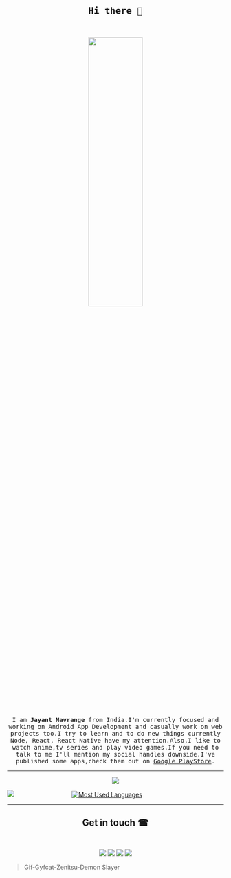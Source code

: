 <h2 align="center"><samp>Hi there 👋<samp></h2><br />

<p align="center">
<img width="50%" height="40%" src="https://i0.wp.com/thumbs.gfycat.com/NiceIdealisticHaddock-size_restricted.gif" />
</p>

<p align="center" text-align: justify>
  <samp>I am <b>Jayant Navrange</b> from India.I'm currently focused and working on Android App Development and casually work on web projects too.I try to learn and to do new things currently Node, React, React Native have my attention.Also,I like to watch anime,tv series and play video games.If you need to talk to me I'll mention my social handles downside.I've published some apps,check them out on <a href="https://play.google.com/store/apps/developer?id=InfernoTech">Google PlayStore</a>.
  </samp>
</p>
<hr>
<p align="center">
  <img src="https://komarev.com/ghpvc/?username=jayantur13&label=Vistors+/Guests" />
</p>

![](https://github-readme-stats.vercel.app/api?username=jayantur13&theme=dracula&count_private=true&show_icons=true)                   &emsp;&emsp;&emsp;&emsp;&emsp;&emsp;&emsp;&emsp;&emsp;&nbsp;[![Most Used Languages](https://github-readme-stats.vercel.app/api/top-langs/?username=jayantur13&theme=dracula)](https://github.com/jayantur13/github-readme-stats)
<hr>

<h2 align="center">Get in touch ☎</h2><br />

<p align="center">
<a href="https://in.linkedin.com/in/jayant-navrange-238aa5138"><img src="https://img.shields.io/badge/LinkedIn-0077B5?style=for-the-badge&logo=linkedin&logoColor=white"/></a>
<a href="mailto:vu.vcareforu@gmail.com"><img src="https://img.shields.io/badge/Gmail-D14836?style=for-the-badge&logo=gmail&logoColor=white" /></a>
<a href="https://www.facebook.com/vu.vcareforu"><img src="https://img.shields.io/badge/Facebook-1877F2?style=for-the-badge&logo=facebook&logoColor=white"/></a>
<a href="https://www.instagram.com/vcareforu/"><img src="https://img.shields.io/badge/Instagram-E4405F?style=for-the-badge&logo=instagram&logoColor=white"/></a>
</p>

> Gif-Gyfcat-Zenitsu-Demon Slayer


